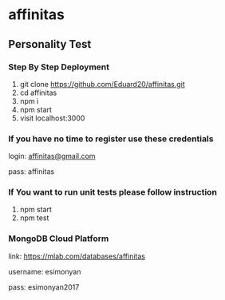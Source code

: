 # affinitas
## Personality Test

### Step By Step Deployment

1) git clone https://github.com/Eduard20/affinitas.git
2) cd affinitas
3) npm i
4) npm start
5) visit localhost:3000

### If you have no time to register use these credentials

login: affinitas@gmail.com

pass: affinitas

### If You want to run unit tests please follow instruction
1) npm start
2) npm test

### MongoDB Cloud Platform

link: https://mlab.com/databases/affinitas

username: esimonyan

pass: esimonyan2017
